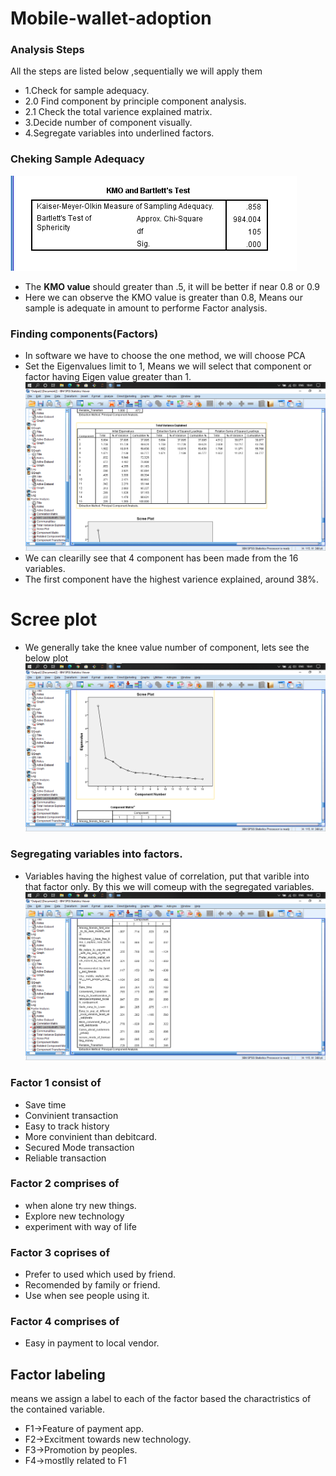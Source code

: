 # Mobile-wallet-adoption
### Analysis Steps
All the steps are listed below ,sequentially we will apply them
* 1.Check for sample adequacy.
* 2.0 Find component by principle component analysis.
* 2.1 Check the total varience explained matrix.
* 3.Decide number of component visually.
* 4.Segregate variables into underlined factors.
### Cheking Sample Adequacy
![](https://github.com/pankajknitj/Mobile-wallet-adoption/blob/master/utils/kmo.png)
* The **KMO value** should greater than .5, it will be better if near 0.8 or 0.9
* Here we can observe the KMO value is greater than 0.8, Means our sample is adequate in amount to performe Factor analysis.
### Finding components(Factors)
* In software we have to choose the one method, we will choose PCA
* Set the Eigenvalues limit to 1, Means we will select that component or factor having Eigen value greater than 1.
![](https://github.com/pankajknitj/Mobile-wallet-adoption/blob/master/utils/total%20veience%20explained.png)
* We can clearilly see that 4 component has been made from the 16 variables.
* The first component have the highest varience explained, around 38%.
# Scree plot
* We generally take the knee value number of component, lets see the below plot
![](https://github.com/pankajknitj/Mobile-wallet-adoption/blob/master/utils/scree%20plot.png)
### Segregating variables into factors.
* Variables having the highest value of correlation, put that varible into that factor only. By this we will comeup with the segregated variables.
![](https://github.com/pankajknitj/Mobile-wallet-adoption/blob/master/utils/rotated%20component%20matrix.png)
### Factor 1 consist of
* Save time
* Convinient transaction
* Easy to track history
* More convinient than debitcard.
* Secured Mode transaction
* Reliable transaction
### Factor 2 comprises of
* when alone try new things.
* Explore new technology
* experiment with way of life
### Factor 3 coprises of
* Prefer to used which used by friend.
* Recomended by family or friend.
* Use when see people using it.
### Factor 4 comprises of
* Easy in payment to local vendor.

## Factor labeling
means we assign a label to each of the factor based the charactristics of the contained variable.
* F1->Feature of payment app.
* F2->Excitment towards new technology.
* F3->Promotion by peoples.
* F4->mostlly related to F1

